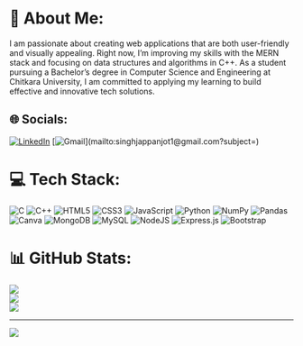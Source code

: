 # 💫 About Me:
I am passionate about creating web applications that are both user-friendly and visually appealing. Right now, I’m improving my skills with the MERN stack and focusing on data structures and algorithms in C++. As a student pursuing a Bachelor’s degree in Computer Science and Engineering at Chitkara University, I am committed to applying my learning to build effective and innovative tech solutions.


## 🌐 Socials:
[![LinkedIn](https://img.shields.io/badge/LinkedIn-%230077B5.svg?style=for-the-badge&logo=linkedin&logoColor=white)](https://www.linkedin.com/in/jappanjot-singh-275440257) 
[![Gmail](https://img.shields.io/badge/Gmail-%230077B5.svg?style=for-the-badge&logo=gmail&logoColor=white&labelColor=rgb(52,%20168,%2083)&color=rgb(52,%20168,%2083))](mailto:singhjappanjot1@gmail.com?subject=) 

# 💻 Tech Stack:
![C](https://img.shields.io/badge/c-%2300599C.svg?style=for-the-badge&logo=c&logoColor=white) ![C++](https://img.shields.io/badge/c++-%2300599C.svg?style=for-the-badge&logo=c%2B%2B&logoColor=white) ![HTML5](https://img.shields.io/badge/html5-%23E34F26.svg?style=for-the-badge&logo=html5&logoColor=white) ![CSS3](https://img.shields.io/badge/css3-%231572B6.svg?style=for-the-badge&logo=css3&logoColor=white) ![JavaScript](https://img.shields.io/badge/javascript-%23323330.svg?style=for-the-badge&logo=javascript&logoColor=%23F7DF1E) ![Python](https://img.shields.io/badge/python-3670A0?style=for-the-badge&logo=python&logoColor=ffdd54) ![NumPy](https://img.shields.io/badge/numpy-%23013243.svg?style=for-the-badge&logo=numpy&logoColor=white) ![Pandas](https://img.shields.io/badge/pandas-%23150458.svg?style=for-the-badge&logo=pandas&logoColor=white)  ![Canva](https://img.shields.io/badge/Canva-%2300C4CC.svg?style=for-the-badge&logo=Canva&logoColor=white) ![MongoDB](https://img.shields.io/badge/MongoDB-%234ea94b.svg?style=for-the-badge&logo=mongodb&logoColor=white) ![MySQL](https://img.shields.io/badge/mysql-4479A1.svg?style=for-the-badge&logo=mysql&logoColor=white) ![NodeJS](https://img.shields.io/badge/node.js-6DA55F?style=for-the-badge&logo=node.js&logoColor=white)  ![Express.js](https://img.shields.io/badge/express.js-%23404d59.svg?style=for-the-badge&logo=express&logoColor=%2361DAFB) ![Bootstrap](https://img.shields.io/badge/bootstrap-%238511FA.svg?style=for-the-badge&logo=bootstrap&logoColor=white)
# 📊 GitHub Stats:
![](https://github-readme-stats.vercel.app/api?username=Jappanjot26&theme=dark&hide_border=false&include_all_commits=false&count_private=false)<br/>
![](https://github-readme-streak-stats.herokuapp.com/?user=Jappanjot26&theme=dark&hide_border=false)<br/>
![](https://github-readme-stats.vercel.app/api/top-langs/?username=Jappanjot26&theme=dark&hide_border=false&include_all_commits=false&count_private=false&layout=compact)

---
<!--
-->
[![](https://visitcount.itsvg.in/api?id=Jappanjot26&icon=0&color=0)](https://visitcount.itsvg.in)

